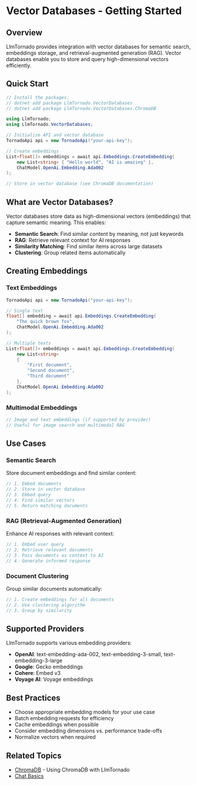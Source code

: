 # Vector Databases - Getting Started

## Overview

LlmTornado provides integration with vector databases for semantic search, embeddings storage, and retrieval-augmented generation (RAG). Vector databases enable you to store and query high-dimensional vectors efficiently.

## Quick Start

```csharp
// Install the packages:
// dotnet add package LlmTornado.VectorDatabases
// dotnet add package LlmTornado.VectorDatabases.ChromaDB

using LlmTornado;
using LlmTornado.VectorDatabases;

// Initialize API and vector database
TornadoApi api = new TornadoApi("your-api-key");

// Create embeddings
List<float[]> embeddings = await api.Embeddings.CreateEmbedding(
    new List<string> { "Hello world", "AI is amazing" },
    ChatModel.OpenAi.Embedding.Ada002
);

// Store in vector database (see ChromaDB documentation)
```

## What are Vector Databases?

Vector databases store data as high-dimensional vectors (embeddings) that capture semantic meaning. This enables:
- **Semantic Search**: Find similar content by meaning, not just keywords
- **RAG**: Retrieve relevant context for AI responses
- **Similarity Matching**: Find similar items across large datasets
- **Clustering**: Group related items automatically

## Creating Embeddings

### Text Embeddings

```csharp
TornadoApi api = new TornadoApi("your-api-key");

// Single text
float[] embedding = await api.Embeddings.CreateEmbedding(
    "The quick brown fox",
    ChatModel.OpenAi.Embedding.Ada002
);

// Multiple texts
List<float[]> embeddings = await api.Embeddings.CreateEmbedding(
    new List<string> 
    { 
        "First document",
        "Second document",
        "Third document"
    },
    ChatModel.OpenAi.Embedding.Ada002
);
```

### Multimodal Embeddings

```csharp
// Image and text embeddings (if supported by provider)
// Useful for image search and multimodal RAG
```

## Use Cases

### Semantic Search

Store document embeddings and find similar content:
```csharp
// 1. Embed documents
// 2. Store in vector database
// 3. Embed query
// 4. Find similar vectors
// 5. Return matching documents
```

### RAG (Retrieval-Augmented Generation)

Enhance AI responses with relevant context:
```csharp
// 1. Embed user query
// 2. Retrieve relevant documents
// 3. Pass documents as context to AI
// 4. Generate informed response
```

### Document Clustering

Group similar documents automatically:
```csharp
// 1. Create embeddings for all documents
// 2. Use clustering algorithm
// 3. Group by similarity
```

## Supported Providers

LlmTornado supports various embedding providers:
- **OpenAI**: text-embedding-ada-002, text-embedding-3-small, text-embedding-3-large
- **Google**: Gecko embeddings
- **Cohere**: Embed v3
- **Voyage AI**: Voyage embeddings

## Best Practices

- Choose appropriate embedding models for your use case
- Batch embedding requests for efficiency
- Cache embeddings when possible
- Consider embedding dimensions vs. performance trade-offs
- Normalize vectors when required

## Related Topics

- [ChromaDB](./2.%20ChromaDb.md) - Using ChromaDB with LlmTornado
- [Chat Basics](../1.%20LlmTornado/1.%20Chat/1.%20basics.md)
